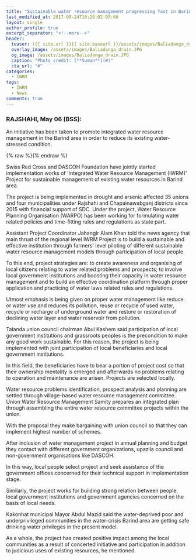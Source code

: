 ```yaml
---
title: "Sustainable water resource management progressing fast in Barind area"
last_modified_at: 2017-05-24T16:20:02-05:00
layout: single
author_profile: true
excerpt_separator: "<!--more-->"
header:
  teaser: ({{ site.url }}{{ site.baseurl }}/assets/images/Baliadanga_drain.JPG)
  overlay_image: /assets/images/Baliadanga_drain.JPG
  og_image: /assets/images/Baliadanga_drain.JPG
  caption: "Photo credit: [**Suman**](#)"
  cta_url: "#"
categories:
  - IWRM
tags:
  - IWRM
  - News
comments: true
---
```

### RAJSHAHI, May 06 (BSS): 

An initiative has been taken to promote integrated water resource management in the Barind area in order to reduce its existing water-stressed condition.

<!--more-->
{% raw %}<img src="{{ site.url }}{{ site.baseurl }}/assets/images/Baliadanga_drain.JPG" alt="">{% endraw %}

Swiss Red Cross and DASCOH Foundation have jointly started implementation works of 'Integrated Water Resource Management (IWRM)' Project for sustainable management of existing water resources in Barind area.

The project is being implemented in drought and arsenic affected 35 unions and four municipalities under Rajshahi and Chapainawabganj districts since 2015 with financial support of SDC. Under the project, Water Resource Planning Organisation (WARPO) has been working for formulating water related policies and time-fitting rules and regulations as state part.

Assistant Project Coordinator Jahangir Alam Khan told the news agency that main thrust of the regional level IWRM Project is to build a sustainable and effective institution through farmers' level piloting of different sustainable water resource management models through participation of local people.

To this end, project strategies are: to create awareness and organising of local citizens relating to water related problems and prospects; to involve local government institutions and boosting their capacity in water resource management and to build an effective coordination platform through proper application and practicing of water laws related rules and regulations.

Utmost emphasis is being given on proper water management like reduce or water use and reduces its pollution, reuse or recycle of used water, recycle or recharge of underground water and restore or restoration of declining water layer and water reservoir from pollution.

Talanda union council chairman Abul Kashem said participation of local government institutions and grassroots peoples is the precondition to make any good work sustainable. For this reason, the project is being implemented with joint participation of local beneficiaries and local government institutions.

In this field, the beneficiaries have to bear a portion of project cost so that their ownership mentality is emerged and afterwards no problems relating to operation and maintenance are arisen. Projects are selected locally.

Water resource problems identification, prospect analysis and planning are settled through village-based water resource management committee. Union Water Resource Management Samity prepares an integrated plan through assembling the entire water resource committee projects within the union.

With the proposal they make bargaining with union council so that they can implement highest number of schemes.

After inclusion of water management project in annual planning and budget they contact with different government organizations, upazila council and non-government organisations like DASCOH.

In this way, local people select project and seek assistance of the government offices concerned for their technical support in implementation stage.

Similarly, the project works for building strong relation between people, local government institutions and government agencies concerned on the basis of local needs.

Kakonhat municipal Mayor Abdul Mazid said the water-deprived poor and underprivileged communities in the water-crisis Barind area are getting safe drinking water privileges in the present model.

As a whole, the project has created positive impact among the local communities as a result of concerted initiative and participation in addition to judicious uses of existing resources, he mentioned.